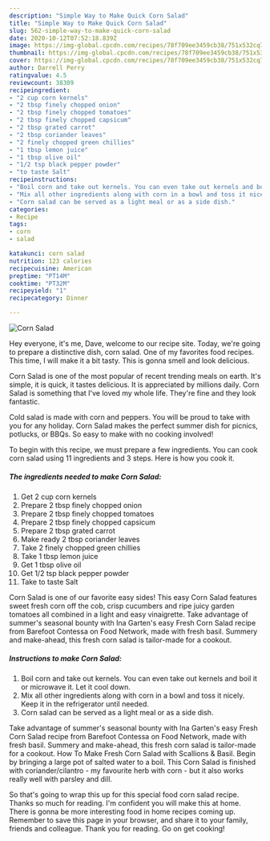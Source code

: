 ```yaml
---
description: "Simple Way to Make Quick Corn Salad"
title: "Simple Way to Make Quick Corn Salad"
slug: 562-simple-way-to-make-quick-corn-salad
date: 2020-10-12T07:52:18.839Z
image: https://img-global.cpcdn.com/recipes/78f709ee3459cb38/751x532cq70/corn-salad-recipe-main-photo.jpg
thumbnail: https://img-global.cpcdn.com/recipes/78f709ee3459cb38/751x532cq70/corn-salad-recipe-main-photo.jpg
cover: https://img-global.cpcdn.com/recipes/78f709ee3459cb38/751x532cq70/corn-salad-recipe-main-photo.jpg
author: Darrell Perry
ratingvalue: 4.5
reviewcount: 38309
recipeingredient:
- "2 cup corn kernels"
- "2 tbsp finely chopped onion"
- "2 tbsp finely chopped tomatoes"
- "2 tbsp finely chopped capsicum"
- "2 tbsp grated carrot"
- "2 tbsp coriander leaves"
- "2 finely chopped green chillies"
- "1 tbsp lemon juice"
- "1 tbsp olive oil"
- "1/2 tsp black pepper powder"
- "to taste Salt"
recipeinstructions:
- "Boil corn and take out kernels. You can even take out kernels and boil it or microwave it. Let it cool down."
- "Mix all other ingredients along with corn in a bowl and toss it nicely. Keep it in the refrigerator until needed."
- "Corn salad can be served as a light meal or as a side dish."
categories:
- Recipe
tags:
- corn
- salad

katakunci: corn salad 
nutrition: 123 calories
recipecuisine: American
preptime: "PT14M"
cooktime: "PT32M"
recipeyield: "1"
recipecategory: Dinner

---
```



![Corn Salad](https://img-global.cpcdn.com/recipes/78f709ee3459cb38/751x532cq70/corn-salad-recipe-main-photo.jpg)

Hey everyone, it's me, Dave, welcome to our recipe site. Today, we're going to prepare a distinctive dish, corn salad. One of my favorites food recipes. This time, I will make it a bit tasty. This is gonna smell and look delicious.

Corn Salad is one of the most popular of recent trending meals on earth. It's simple, it is quick, it tastes delicious. It is appreciated by millions daily. Corn Salad is something that I've loved my whole life. They're fine and they look fantastic.

Cold salad is made with corn and peppers. You will be proud to take with you for any holiday. Corn Salad makes the perfect summer dish for picnics, potlucks, or BBQs. So easy to make with no cooking involved!


To begin with this recipe, we must prepare a few ingredients. You can cook corn salad using 11 ingredients and 3 steps. Here is how you cook it.

<!--inarticleads1-->

##### The ingredients needed to make Corn Salad:

1. Get 2 cup corn kernels
1. Prepare 2 tbsp finely chopped onion
1. Prepare 2 tbsp finely chopped tomatoes
1. Prepare 2 tbsp finely chopped capsicum
1. Prepare 2 tbsp grated carrot
1. Make ready 2 tbsp coriander leaves
1. Take 2 finely chopped green chillies
1. Take 1 tbsp lemon juice
1. Get 1 tbsp olive oil
1. Get 1/2 tsp black pepper powder
1. Take to taste Salt


Corn Salad is one of our favorite easy sides! This easy Corn Salad features sweet fresh corn off the cob, crisp cucumbers and ripe juicy garden tomatoes all combined in a light and easy vinaigrette. Take advantage of summer&#39;s seasonal bounty with Ina Garten&#39;s easy Fresh Corn Salad recipe from Barefoot Contessa on Food Network, made with fresh basil. Summery and make-ahead, this fresh corn salad is tailor-made for a cookout. 

<!--inarticleads2-->

##### Instructions to make Corn Salad:

1. Boil corn and take out kernels. You can even take out kernels and boil it or microwave it. Let it cool down.
1. Mix all other ingredients along with corn in a bowl and toss it nicely. Keep it in the refrigerator until needed.
1. Corn salad can be served as a light meal or as a side dish.


Take advantage of summer&#39;s seasonal bounty with Ina Garten&#39;s easy Fresh Corn Salad recipe from Barefoot Contessa on Food Network, made with fresh basil. Summery and make-ahead, this fresh corn salad is tailor-made for a cookout. How To Make Fresh Corn Salad with Scallions &amp; Basil. Begin by bringing a large pot of salted water to a boil. This Corn Salad is finished with coriander/cilantro - my favourite herb with corn - but it also works really well with parsley and dill. 

So that's going to wrap this up for this special food corn salad recipe. Thanks so much for reading. I'm confident you will make this at home. There is gonna be more interesting food in home recipes coming up. Remember to save this page in your browser, and share it to your family, friends and colleague. Thank you for reading. Go on get cooking!
